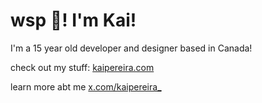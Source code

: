 <h1>wsp 👋! I'm Kai!</h1>

I'm a 15 year old developer and designer based in Canada!

check out my stuff: [kaipereira.com](https://kaipereira.com/)

learn more abt me [x.com/kaipereira_](https://x.com/kaipereira_)
